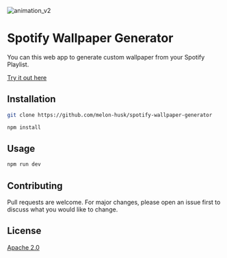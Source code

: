 ![animation_v2](https://user-images.githubusercontent.com/30780724/124360413-44345080-dc47-11eb-8915-60555c1f8dbb.gif)

# Spotify Wallpaper Generator

You can this web app to generate custom wallpaper from your Spotify Playlist.

[Try it out here](https://spotify-wallpaper-generator.vercel.app/)

## Installation

```bash
git clone https://github.com/melon-husk/spotify-wallpaper-generator

npm install
```

## Usage

```bash
npm run dev
```

## Contributing

Pull requests are welcome. For major changes, please open an issue first to discuss what you would like to change.


## License
[Apache 2.0](https://choosealicense.com/licenses/apache-2.0/)
